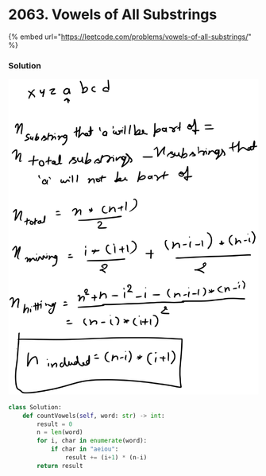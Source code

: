 # 2063. Vowels of All Substrings

{% embed url="https://leetcode.com/problems/vowels-of-all-substrings/" %}

### Solution

<img src="../../.gitbook/assets/file.drawing (5).svg" alt="" class="gitbook-drawing">

```python
class Solution:
    def countVowels(self, word: str) -> int:
        result = 0
        n = len(word)
        for i, char in enumerate(word):
            if char in "aeiou":
                result += (i+1) * (n-i)
        return result
```
